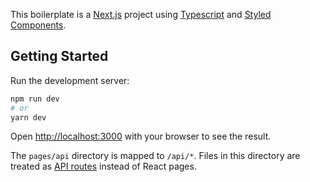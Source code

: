 This boilerplate is a [Next.js](https://nextjs.org/) project using [Typescript](https://www.typescriptlang.org/) and [Styled Components](https://styled-components.com/).

## Getting Started

Run the development server:

```bash
npm run dev
# or
yarn dev
```

Open [http://localhost:3000](http://localhost:3000) with your browser to see the result.

The `pages/api` directory is mapped to `/api/*`. Files in this directory are treated as [API routes](https://nextjs.org/docs/api-routes/introduction) instead of React pages.
